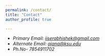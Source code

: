 ```yaml
---
permalink: /contact/
title: "Contact"
author_profile: true

---
```


* *Primary Email: iiserabhishek@gmail.com*
* *Alternate Email: ajana@ksu.edu*
* *Ph.No- 7854911702*
